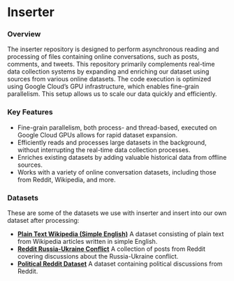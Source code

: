 # Inserter

### Overview

The inserter repository is designed to perform asynchronous reading and processing of files containing online conversations, such as posts, comments, and tweets. This repository primarily complements real-time data collection systems by expanding and enriching our dataset using sources from various online datasets. The code execution is optimized using Google Cloud’s GPU infrastructure, which enables fine-grain parallelism. This setup allows us to scale our data quickly and efficiently.

### Key Features

*	Fine-grain parallelism, both process- and thread-based, executed on Google Cloud GPUs allows for rapid dataset expansion.
* Efficiently reads and processes large datasets in the background, without interrupting the real-time data collection processes.
* Enriches existing datasets by adding valuable historical data from offline sources.
* Works with a variety of online conversation datasets, including those from Reddit, Wikipedia, and more.

### Datasets

These are some of the datasets we use with inserter and insert into our own dataset after processing:

* [**Plain Text Wikipedia (Simple English)**](https://www.kaggle.com/datasets/ffatty/plain-text-wikipedia-simpleenglish)
A dataset consisting of plain text from Wikipedia articles written in simple English.
* [**Reddit Russia-Ukraine Conflict**](https://www.kaggle.com/datasets/tariqsays/reddit-russiaukraine-conflict-dataset)
A collection of posts from Reddit covering discussions about the Russia-Ukraine conflict.
* [**Political Reddit Dataset**](https://www.kaggle.com/datasets/nu11us/political-reddit)
A dataset containing political discussions from Reddit.
